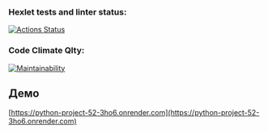### Hexlet tests and linter status:
[![Actions Status](https://github.com/nyanyapushkina/python-project-52/actions/workflows/hexlet-check.yml/badge.svg)](https://github.com/nyanyapushkina/python-project-52/actions)

### Code Climate Qlty:
[![Maintainability](https://qlty.sh/badges/ce7e4819-ad08-48cf-aa1f-3524b9fd45fa/maintainability.svg)](https://qlty.sh/gh/nyanyapushkina/projects/python-project-52)

## Демо
[https://python-project-52-3ho6.onrender.com](https://python-project-52-3ho6.onrender.com)
